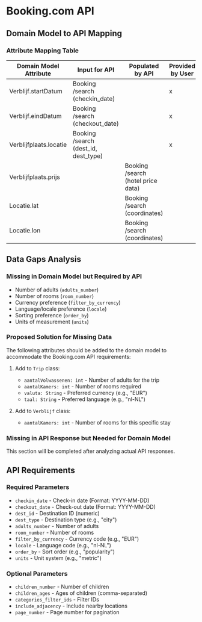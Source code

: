 # Booking.com API

## Domain Model to API Mapping

### Attribute Mapping Table

| Domain Model Attribute | Input for API | Populated by API | Provided by User | Stored in App |
|------------------------|---------------|-----------------|------------------|--------------|
| Verblijf.startDatum | Booking /search (checkin_date) | | x | x |
| Verblijf.eindDatum | Booking /search (checkout_date) | | x | x |
| Verblijfplaats.locatie | Booking /search (dest_id, dest_type) | | x | x |
| Verblijfplaats.prijs | | Booking /search (hotel price data) | | x |
| Locatie.lat | | Booking /search (coordinates) | | x |
| Locatie.lon | | Booking /search (coordinates) | | x |

## Data Gaps Analysis

### Missing in Domain Model but Required by API
- Number of adults (`adults_number`)
- Number of rooms (`room_number`)
- Currency preference (`filter_by_currency`)
- Language/locale preference (`locale`)
- Sorting preference (`order_by`)
- Units of measurement (`units`)

### Proposed Solution for Missing Data
The following attributes should be added to the domain model to accommodate the Booking.com API requirements:

1. Add to `Trip` class:
   - `aantalVolwassenen: int` - Number of adults for the trip
   - `aantalKamers: int` - Number of rooms required
   - `valuta: String` - Preferred currency (e.g., "EUR")
   - `taal: String` - Preferred language (e.g., "nl-NL")

2. Add to `Verblijf` class:
   - `aantalKamers: int` - Number of rooms for this specific stay

### Missing in API Response but Needed for Domain Model
This section will be completed after analyzing actual API responses.

## API Requirements

### Required Parameters
- `checkin_date` - Check-in date (Format: YYYY-MM-DD)
- `checkout_date` - Check-out date (Format: YYYY-MM-DD)
- `dest_id` - Destination ID (numeric)
- `dest_type` - Destination type (e.g., "city")
- `adults_number` - Number of adults
- `room_number` - Number of rooms
- `filter_by_currency` - Currency code (e.g., "EUR")
- `locale` - Language code (e.g., "nl-NL")
- `order_by` - Sort order (e.g., "popularity")
- `units` - Unit system (e.g., "metric")

### Optional Parameters
- `children_number` - Number of children
- `children_ages` - Ages of children (comma-separated)
- `categories_filter_ids` - Filter IDs
- `include_adjacency` - Include nearby locations
- `page_number` - Page number for pagination 